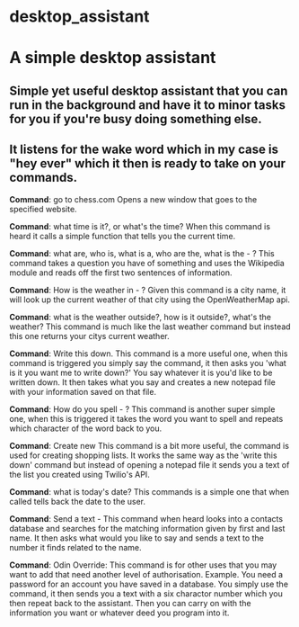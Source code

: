 # desktop_assistant
# A simple desktop assistant

## Simple yet useful desktop assistant that you can run in the background and have it to minor tasks for you if you're busy doing something else. 
## It listens for the wake word which in my case is "hey ever" which it then is ready to take on your commands.


**Command**: go to chess.com
Opens a new window that goes to the specified website.


**Command**: what time is it?, or what's the time?
When this command is heard it calls a simple function that tells you the current time.


**Command**: what are, who is, what is a, who are the, what is the - ?
This command takes a question you have of something and uses the Wikipedia module and reads off the first two sentences of information.


**Command**: How is the weather in - ?
Given this command is a city name, it will look up the current weather of that city using the OpenWeatherMap api.

**Command**: what is the weather outside?, how is it outside?, what's the weather?
This command is much like the last weather command but instead this one returns your citys current weather. 


**Command**: Write this down.
This command is a more useful one, when this command is triggered you simply say the command, it then asks you 'what is it you want me to write down?'
You say whatever it is you'd like to be written down. It then takes what you say and creates a new notepad file with your information saved on that file.


**Command**: How do you spell - ?
This command is another super simple one, when this is triggered it takes the word you want to spell and repeats which character of the word back to you.


**Command**: Create new
This command is a bit more useful, the command is used for creating shopping lists. It works the same way as the 'write this down' command but instead of
opening a notepad file it sends you a text of the list you created using Twilio's API.


**Command**: what is today's date?
This commands is a simple one that when called tells back the date to the user.


**Command**: Send a text - 
This command when heard looks into a contacts database and searches for the matching information given by first and last name. It then asks what would you like
to say and sends a text to the number it finds related to the name.


**Command**: Odin Override:
This command is for other uses that you may want to add that need another level of authorisation. Example. You need a password for an account you have saved
in a database. You simply use the command, it then sends you a text with a six charactor number which you then repeat back to the assistant. Then you can carry on with
the information you want or whatever deed you program into it.
